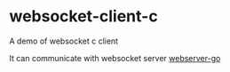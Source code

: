 # websocket-client-c
A demo of websocket c client

It can communicate with websocket server [webserver-go](https://github.com/ityuhui/webserver-go)
